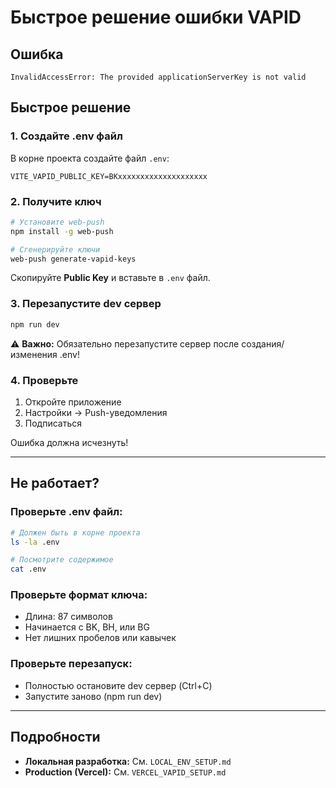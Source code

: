 # Быстрое решение ошибки VAPID

## Ошибка
```
InvalidAccessError: The provided applicationServerKey is not valid
```

## Быстрое решение

### 1. Создайте .env файл

В корне проекта создайте файл `.env`:

```env
VITE_VAPID_PUBLIC_KEY=BKxxxxxxxxxxxxxxxxxxxx
```

### 2. Получите ключ

```bash
# Установите web-push
npm install -g web-push

# Сгенерируйте ключи
web-push generate-vapid-keys
```

Скопируйте **Public Key** и вставьте в `.env` файл.

### 3. Перезапустите dev сервер

```bash
npm run dev
```

⚠️ **Важно:** Обязательно перезапустите сервер после создания/изменения .env!

### 4. Проверьте

1. Откройте приложение
2. Настройки → Push-уведомления
3. Подписаться

Ошибка должна исчезнуть!

---

## Не работает?

### Проверьте .env файл:
```bash
# Должен быть в корне проекта
ls -la .env

# Посмотрите содержимое
cat .env
```

### Проверьте формат ключа:
- Длина: 87 символов
- Начинается с BK, BH, или BG
- Нет лишних пробелов или кавычек

### Проверьте перезапуск:
- Полностью остановите dev сервер (Ctrl+C)
- Запустите заново (npm run dev)

---

## Подробности

- **Локальная разработка:** См. `LOCAL_ENV_SETUP.md`
- **Production (Vercel):** См. `VERCEL_VAPID_SETUP.md`





